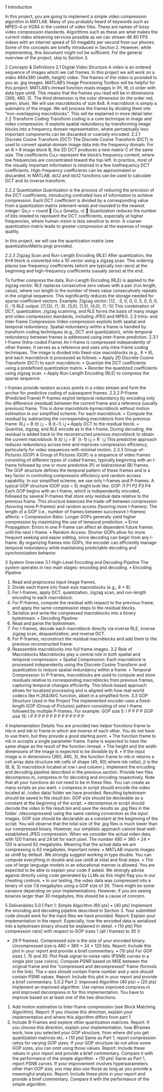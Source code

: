 1 Introduction

In this project, you are going to implement a simple video compression algorithm in
MATLAB. Many of you probably heard of keywords such as MPEG-4 or H264 in the
context of video files. These are names of lossy video compression standards. Algorithms
such as these are what makes the current video streaming services possible as we can
stream 4K 60 FPS videos with an internet speed of 50 megabits per second from our
phones.
Some of the concepts are briefly introduced in Section 2. However, while implementing, this document might not be sufficient. For the general overview of the project, skip
to Section 3.

2 Concepts & Definitions
2.1 Digital Video Structure
A video is an ordered sequence of images which we call frames. In this project we will
work on a video 480x360 (width, height) video. The frames of the video is provided to you
as .jpg images. MATLAB’s Image Processing Toolbox will be helpful for this project.
MATLAB’s imread function reads images in (H, W, c) order with data type uint8.
This means that the frames you read will be in dimensions (360, 480, 3). The third
dimension is the color dimension (in the order red, green, blue).
We will use macroblocks of size 8x8. A macroblock is simply a submatrix of the image.
We will process the frames by dividing them into ”non-overlapping macroblocks”. This
will be explained in more detail later.
2.2 Transform Coding
Transform coding is a core technique in image and video compression. It exploits spatial
redundancy by transforming image blocks into a frequency domain representation, where
perceptually less important components can be discarded or coarsely encoded.
2.2.1 Discrete Cosine Transform (DCT)
The Discrete Cosine Transform (DCT) is used to convert spatial-domain image data into
the frequency domain. For an 8 × 8 image block B, the 2D DCT produces a new matrix
C of the same size. The coefficients Cu,v represent the block’s frequency content, where
low frequencies are concentrated toward the top-left.
In practice, most of the visually important information is retained in a few lowfrequency DCT coefficients. High-frequency coefficients can be approximated or discarded.
In MATLAB, dct2 and idct2 functions can be used to calculate DCT and its inverse
transform.

2.2.2 Quantization
Quantization is the process of reducing the precision of the DCT coefficients, introducing
controlled loss of information to achieve compression. Each DCT coefficient is divided
by a corresponding value from a quantization matrix (element-wise) and rounded to the
nearest integer:
Qu,v = round 
Cu,v
Qmat(u, v)

Quantization reduces the number of bits needed to represent the DCT coefficients,
especially at higher frequencies, where human vision is less sensitive to error. A coarser
quantization matrix leads to greater compression at the expense of image quality.

In this project, we will use the quantization matrix (see quantizationMatrix.png) provided.

2.2.3 Zigzag Scan and Run-Length Encoding (RLE)
After quantization, the 8×8 block is converted into a 1D vector using a zigzag scan. This
ordering places low-frequency coefficients (which are typically non-zero) at the beginning
and high-frequency coefficients (usually zeros) at the end.

To further compress the data, Run-Length Encoding (RLE) is applied to the zigzag
vector. RLE replaces consecutive zero values with a pair (run length, value), where
run length is the number of times value consecutively repeats in the original sequence.
This significantly reduces the storage needed for sparse coefficient vectors.
Example:
Zigzag vector: [12, -3, 0, 0, 0, 5, 0, 0, 0, 0, -1]
RLE output: [(1,12), (1,-3), (3,0), (1,5), (4,0), (1,-1)]
This combination of DCT, quantization, zigzag scanning, and RLE forms the basis of
many image and video compression standards, including JPEG and MPEG.
2.3 Intra- and Inter-frame Compression
Video compression exploits both spatial and temporal redundancy. Spatial redundancy
within a frame is handled by transform coding techniques (e.g., DCT and quantization),
while temporal redundancy between frames is addressed using inter-frame prediction.
2.3.1 I-Frame (Intra-coded Frame)
An I-frame is compressed independently of other frames. It serves as a reference and uses
only intra-frame coding techniques. The image is divided into fixed-size macroblocks
(e.g., 8 × 8), and each macroblock is processed as follows:
• Apply 2D Discrete Cosine Transform (DCT) to each macroblock.
• Quantize the DCT coefficients using a predefined quantization matrix.
• Reorder the quantized coefficients using zigzag scan.
• Apply Run-Length Encoding (RLE) to compress the sparse sequence.

I-frames provide random access points in a video stream and form the anchor for
predictive coding of subsequent frames.
2.3.2 P-Frame (Predicted Frame)
P-frames exploit temporal redundancy by encoding only the difference (residual) between
the current frame and a reference (usually previous) frame. This is done macroblock-bymacroblock without motion estimation in our simplified scheme. For each macroblock:
• Compute the residual by subtracting the corresponding macroblock from the previous frame:
Ri,j = B
(t)
i,j − B
(t−1)
i,j
• Apply DCT to the residual block.
• Quantize, zigzag, and RLE encode as in the I-frame.
During decoding, the residual is added back to the reconstructed previous macroblock
to obtain the current macroblock:
B
(t)
i,j = Bˆ
(t−1)
i,j + Rˆ
i,j
This predictive approach reduces redundancy across time and improves compression
efficiency, particularly for video sequences with minimal motion.
2.3.3 Group-of-Pictures (GOP)
A Group of Pictures (GOP) is a sequence of video frames consisting of different types
of coded frames, typically beginning with an I-frame followed by one or more predictive
(P) or bidirectional (B) frames. The GOP structure defines the temporal pattern of
these frames and is a key factor in controlling compression efficiency and random access
capability.
In our simplified scheme, we use only I-frames and P-frames. A typical GOP structure
(GOP size = 5) might look like:
GOP: I1 P1 P2 P3 P4
Each GOP begins with an I-frame, which is independently encoded, followed by several
P-frames that store only residual data relative to the previous frame. This structure
balances the trade-off between compression (favoring more P-frames) and random access
(favoring more I-frames). The length of a GOP (i.e., number of frames between successive
I-frames) affects:
• Compression Ratio: Longer GOPs generally yield higher compression by maximizing the use of temporal prediction.
• Error Propagation: Errors in one P-frame can affect all dependent future frames
until the next I-frame.
• Random Access: Shorter GOPs allow for more frequent seeking and easier editing,
since decoding can begin from any I-frame.
By organizing frames into GOPs, the encoder can efficiently manage temporal redundancy while maintaining predictable decoding and synchronization behavior.

3 System Overview
3.1 High-Level Encoding and Decoding Pipeline
The system operates in two main stages: encoding and decoding.
• Encoding Pipeline:
1. Read and preprocess input image frames.
2. Divide each frame into fixed-size macroblocks (e.g., 8 × 8).
3. For I-frames, apply DCT, quantization, zigzag scan, and run-length encoding
to each macroblock.
4. For P-frames, compute the residual with respect to the previous frame, and
apply the same compression steps to the residual blocks.
5. Serialize and write the compressed macroblocks into a binary bytestream.
• Decoding Pipeline:
1. Read and parse the bytestream.
2. For I-frames, decode each macroblock directly via inverse RLE, inverse zigzag
scan, dequantization, and inverse DCT.
3. For P-frames, reconstruct the residual macroblocks and add them to the previous reconstructed frame.
4. Reassemble macroblocks into full frame images.
3.2 Role of Macroblocks
Macroblocks play a central role in both spatial and temporal compression:
• Spatial Compression: Each macroblock is processed independently using the
Discrete Cosine Transform and quantization to reduce spatial redundancy within a
frame.
• Temporal Compression: In P-frames, macroblocks are used to compute and store
residuals relative to corresponding macroblocks from previous frames, capturing
temporal changes efficiently.
This block-based approach allows for localized processing and is aligned with how
real-world codecs like H.264/AVC function, albeit in a simplified form.
3.3 GOP Structure Used in the Project
The implemented encoder uses a fixed-length GOP (Group of Pictures) pattern consisting
of one I-frame followed by multiple P-frames. For example:
GOP size 5: I P P P P
GOP size 15: I P P P P P P P P P P P P P P


4 Implementation Details
You are provided two helper functions frame to mb.m and mb to frame.m which are
inverse of each other. You do not have to use them, but they provide a good starting
point.
• The function frame to mb.m accepts a single parameter frame. frame is expected
to have the same shape as the result of the function imread.
• The height and the width dimensions of the image is expected to be divisible by 8.
• If the input image is in dimensions (360, 480, 3), the function frame to mb.m returns
a cell array data structure mb cells of shape (45, 60) where mb cells(i, j) is
the (8, 8, 3) macroblock located at row i and column j.
Implement the encoding and decoding pipeline described in the previous section. Provide two files decompress.m, compress.m for decoding and encoding respectively. Note
that all your functions do not need to be in these files. You can create as many scripts
as you want.
• compress.m script should encode the video located at ./video data/ folder we have
provided. Resulting bytestream should be saved in file result.bin. GOP size
should be declarable as a constant at the beginning of the script.
• decompress.m script should decode the video in file result.bin and save the results
as .jpg files in the folder ./decompressed/ using the same naming convention as
the input images. GOP size should be declarable as a constant at the beginning of
the script.
You will observe that the total size of the .jpg files is much lower than our compressed
binary. However, our simplistic approach cannot beat well-established JPEG compression. When we consider the actual video data, with 120 frames and 24 bit for each pixel.
The number 480 × 360 × 24 × 120 is around 62 megabytes. Meaning that the actual data
we are compressing is 62 megabytes.
Important notes:
• MATLAB imports images as uint8 by default. We strongly suggest working in
type double. You can compute everything in double and use uint8 at inital and
final steps.
• The use of large language models in an educational manner is allowed. You are expected to be able to explain your code if asked. We strongly advise against directly
using code generated by LLMs as this might flag you in our cheating controls.
• In our testing, the video data was compressed into a binary of size 7.8 megabytes
using a GOP size of 30. There might be some variance depending on your implementations. However, if you are seeing binaries larger than 30 megabytes, this
should be a cause of concern.

5 Deliverables
5.0.1 Part 1: Simple Algorithm (60 pts)
• (40 pts) Implement the encoding and decoding pipeline described in Section 3. Your
submitted code should work for the input files we have provided.
Report: Explain your implementation in the report. Especially, how the encoded
data is serialized into a bytestream binary should be explained in detail.
• (10 pts) Plot compression ratio] with respect to GOP sizes 1 (all I frames) to 30 (I
+ 29 P frames). Compressed size is the size of your encoded binary. Uncompressed
size is 480 × 360 × 24 × 120 bits.
Report: Include this plot in your report and provide a brief commentary.
• (10 pts) For GOP sizes 1, 15 and 30. Plot Peak signal-to-noise ratio (PSNR)
curves in a single plot (use colors). Compute PSNR based on MSE between the
original frame and the ”compressed and decompressed” frame (formula in the link).
The x-axis should contain frame number and y-axis should contain PSNR values.
Report: Include this plot in your report and provide a brief commentary.
5.0.2 Part 2: Improved Algorithm (40 pts)
• (20 pts) Implement an improved algorithm. Use names improved compress.m and
improved decompress.m for this implementation. You have to improve based on
at least one of the two directions:
1. Add motion estimation to Inter-frame compression (see Block Matching Algorithm).
Report: If you choose this direction, explain your implementation and where
this algorithm differs from part 1.
2. Include B-Frames and explore other quantization matrices.
Report: If you choose this direction, explain your implementation, how Bframes work, how you selected your GOP structure, from where did you get
quantization matrices etc.
• (10 pts) Same as Part 1, report compression ratios for varying GOP sizes. If your
GOP structure do not allow some GOP sizes, you can omit using those values.
Report: Include these values in your report and provide a brief commentary.
Compare it with the performance of the simple algorithm.
• (10 pts) Same as Part 1, report PSNR curves. If your improvement involves hyperparameters other than GOP size, you may also use those as long as you provide a
meaningful analysis.
Report: Include these plots in your report and provide a brief commentary. Compare it with the performance of the simple algorithm.